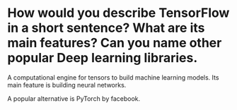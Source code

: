 # How would you describe TensorFlow in a short sentence? What are its main features? Can you name other popular Deep learning libraries.
A computational engine for tensors to build machine learning models. Its main feature is building neural networks.

A popular alternative is PyTorch by facebook.

